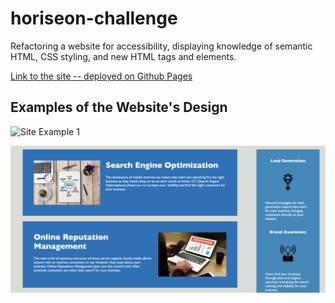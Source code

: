 # horiseon-challenge
Refactoring a website for accessibility, displaying knowledge of semantic HTML, CSS styling, and new HTML tags and elements.

[Link to the site -- deployed on Github Pages]()

## Examples of the Website's Design
![Site Example 1](./assets/images/horiseon_site_01.png)

![Site Example 2](./assets/images/horiseon_site_02.png)
